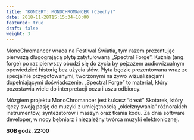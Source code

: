 ```yaml
---
title: "KONCERT: MONOCHROMANCER (Czechy)"
date: 2018-11-28T15:15:34+10:00
featured: true
draft: false
weight: 3
---
```

MonoChromancer wraca na Festiwal Światła, tym razem prezentując pierwszą długogrającą płytę zatytułowaną „Spectral Forge”. Kuźnia (ang. forge) po raz pierwszy obudzi się do życia by pejzażem audiowizualnym opowiedzieć historię bez użycia słów. Płyta będzie prezentowana wraz ze specjalnie przygotowanymi, tworzonymi na żywo wizualizacjami dopełniającymi doświadczenie. „Spectral Forge” to materiał, który pozostawia wiele do interpretacji oczu i uszu odbiorcy.

Mózgiem projektu MonoChromancer jest Łukasz “dreat” Skotarek, który łączy swoją pasję do muzyki z umiejętnością „okiełznywania“ różnorakich instrumentów, syntezatorów i maszyn oraz tkania kodu. Za dnia software developer, w nocy bębniarz i niezależny twórca muzyki elektronicznej.

**SOB godz. 22:00**